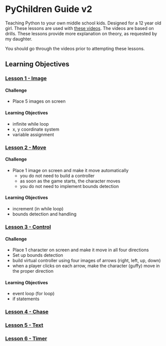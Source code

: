 # PyChildren Guide v2
Teaching Python to your own middle school kids. Designed
for a 12 year old girl. These lessons are used with 
[these videos](https://www.youtube.com/playlist?list=PLxvyAnoL-vu5sNgzos6_v6nX-j8N4H-Pd).
The videos are based on drills.
These lessons provide more explanation on theory, as
requested by my daughter.

You should go through the videos prior to attempting these lessons.

## Learning Objectives

### [Lesson 1 - Image](lesson1.md)

#### Challenge

- Place 5 images on screen

#### Learning Objectives

- infinite while loop
- x, y coordinate system
- variable assignment

### [Lesson 2 - Move](lesson02.md)

#### Challenge

- Place 1 image on screen and make it move automatically
    - you do not need to build a controller
    - as soon as the game starts, the character moves
    - you do not need to implement bounds detection

#### Learning Objectives

- increment (in while loop)
- bounds detection and handling


### [Lesson 3 - Control](lesson03.md)


#### Challenge
- Place 1 character on screen and make it move in all four directions
- Set up bounds detection
- build virtual controller using four images of arrows (right, left, up, down)
- when a player clicks on each arrow, make the character (guffy) move in the proper direction

#### Learning Objectives

- event loop (for loop)
- if statements

### [Lesson 4 - Chase](lesson04.md)

### [Lesson 5 - Text](text.md)

### [Lesson 6 - Timer](timer.md)